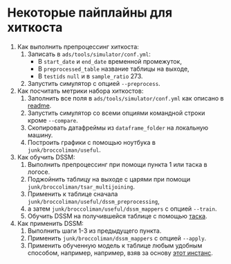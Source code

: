 # Некоторые пайплайны для хиткоста

1. Как выполнить препроцессинг хиткоста:
    1. Записать в `ads/tools/simulator/conf.yml`:
        - В `start_date` и `end_date` временной промежуток,
        - В `preprocessed_table` название таблицы на выходе,
        - В `testids` `null` и в `sample_ratio` 273.
    2. Запустить симулятор с опцией `--preprocess`.
2. Как посчитать метрики набора хиткостов:
    1. Заполнить все поля в `ads/tools/simulator/conf.yml` как описано в [readme](simulator/README.md).
    2. Запустить симулятор со всеми опциями командной строки кроме `--compare`.
    3. Скопировать датафреймы из `dataframe_folder` на локальную машину.
    4. Построить графики с помощью ноутбука в `junk/broccoliman/useful`.
3. Как обучить DSSM:
    1. Выполнить препроцессинг при помощи пункта 1 или таска в логосе.
    2. Поджойнить таблицу на выходе с царями при помощи `junk/broccoliman/tsar_multijoining`.
    3. Применить к таблице сначала `junk/broccoliman/useful/dssm_preprocessing`,
    4. а затем `junk/broccoliman/useful/dssm_mappers` с опцией `--train`.
    5. Обучить DSSM на получившейся таблице с помощью [таска](https://a.yandex-team.ru/arc/trunk/arcadia/yabs/utils/learn-tasks2/broccoliman/DSSM/dssm_extra.yml).
4. Как применить DSSM:
    1. Выполнить шаги 1-3 из предыдущего пункта.
    2. Применить `junk/broccoliman/dssm_mappers` с опцией `--apply`.
    3. Применить обученную модель к таблице любым удобным способом, например, например, взяв за основу [этот инстанс](https://nirvana.yandex-team.ru/flow/6dd9bb8d-7181-4e4c-b915-5f50b8b3a70e/2b248a59-7cb0-40e0-8565-bd3bdb866d2c/graph).
